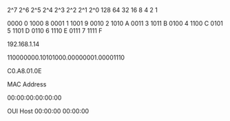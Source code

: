 2^7 2^6 2^5 2^4 2^3 2^2 2^1 2^0
128 64  32  16  8   4   2   1

0000  0  1000  8
0001  1  1001  9
0010  2  1010  A
0011  3  1011  B
0100  4  1100  C
0101  5  1101  D
0110  6  1110  E
0111  7  1111  F

192.168.1.14

110000000.10101000.00000001.00001110

C0.A8.01.0E

MAC Address

00:00:00:00:00:00

OUI      Host
00:00:00 00:00:00

